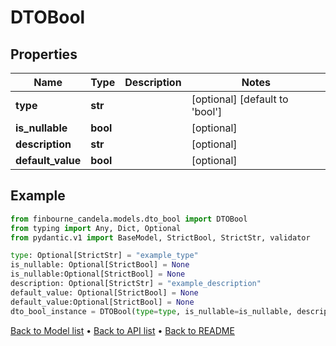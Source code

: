 # DTOBool

## Properties
Name | Type | Description | Notes
------------ | ------------- | ------------- | -------------
**type** | **str** |  | [optional] [default to 'bool']
**is_nullable** | **bool** |  | [optional] 
**description** | **str** |  | [optional] 
**default_value** | **bool** |  | [optional] 
## Example

```python
from finbourne_candela.models.dto_bool import DTOBool
from typing import Any, Dict, Optional
from pydantic.v1 import BaseModel, StrictBool, StrictStr, validator

type: Optional[StrictStr] = "example_type"
is_nullable: Optional[StrictBool] = None
is_nullable:Optional[StrictBool] = None
description: Optional[StrictStr] = "example_description"
default_value: Optional[StrictBool] = None
default_value:Optional[StrictBool] = None
dto_bool_instance = DTOBool(type=type, is_nullable=is_nullable, description=description, default_value=default_value)

```

[Back to Model list](../README.md#documentation-for-models) &#8226; [Back to API list](../README.md#documentation-for-api-endpoints) &#8226; [Back to README](../README.md)

